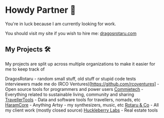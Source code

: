 # Howdy Partner 🤠

You're in luck because I am currently looking for work.

You should visit my site if you wish to hire me: [dragosrotaru.com](https://dragosrotaru.com)

## My Projects 🛠️

My projects are split up across multiple organizations to make it easier for me to keep track of

DragosRotaru - random small stuff, old stuff or stupid code tests interviewers made me do
(RCO Ventures)[https://github.com/rcoventures] - Open source tools for programmers and power users
[Commietech](https://github.com/commietech) - Everything related to sustainable living, community and sharing
[TravellerTools](https://github.com/travellertools) - Data and software tools for travellers, nomads, etc
[HaramCore](https://github.com/haramcore) - Anything Artsy - my synthesizers, music, etc
[Rotaru & Co](https://github.com/rotaruco) - All my client work (mostly closed source)
[Huckleberry Labs](https://github.com/huckleberrylabs) - Real estate tools
